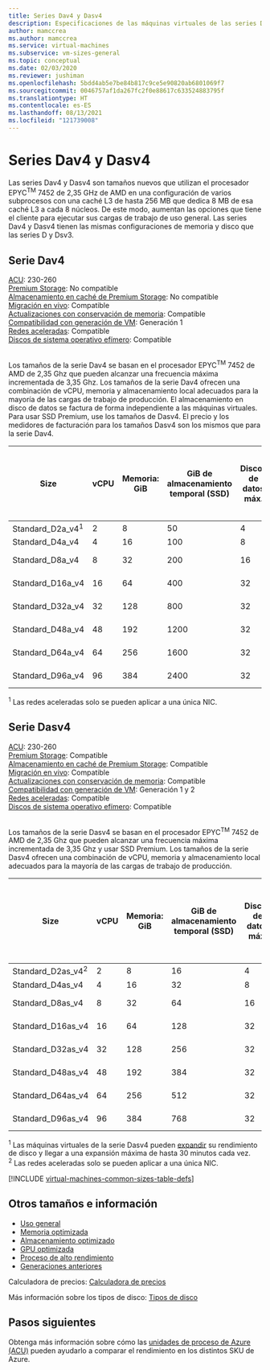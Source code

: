 ```yaml
---
title: Series Dav4 y Dasv4
description: Especificaciones de las máquinas virtuales de las series Dav4 y Dasv4.
author: mamccrea
ms.author: mamccrea
ms.service: virtual-machines
ms.subservice: vm-sizes-general
ms.topic: conceptual
ms.date: 02/03/2020
ms.reviewer: jushiman
ms.openlocfilehash: 5bdd4ab5e7be84b817c9ce5e90820ab6801069f7
ms.sourcegitcommit: 0046757af1da267fc2f0e88617c633524883795f
ms.translationtype: HT
ms.contentlocale: es-ES
ms.lasthandoff: 08/13/2021
ms.locfileid: "121739008"
---
```

# <a name="dav4-and-dasv4-series"></a>Series Dav4 y Dasv4

Las series Dav4 y Dasv4 son tamaños nuevos que utilizan el procesador EPYC<sup>TM</sup> 7452 de 2,35 GHz de AMD en una configuración de varios subprocesos con una caché L3 de hasta 256 MB que dedica 8 MB de esa caché L3 a cada 8 núcleos. De este modo, aumentan las opciones que tiene el cliente para ejecutar sus cargas de trabajo de uso general. Las series Dav4 y Dasv4 tienen las mismas configuraciones de memoria y disco que las series D y Dsv3.

## <a name="dav4-series"></a>Serie Dav4

[ACU](acu.md): 230-260<br>
[Premium Storage](premium-storage-performance.md): No compatible<br>
[Almacenamiento en caché de Premium Storage](premium-storage-performance.md): No compatible<br>
[Migración en vivo](maintenance-and-updates.md): Compatible<br>
[Actualizaciones con conservación de memoria](maintenance-and-updates.md): Compatible<br>
[Compatibilidad con generación de VM](generation-2.md): Generación 1<br>
[Redes aceleradas](../virtual-network/create-vm-accelerated-networking-cli.md): Compatible<br>
[Discos de sistema operativo efímero](ephemeral-os-disks.md): Compatible <br>
<br>


Los tamaños de la serie Dav4 se basan en el procesador EPYC<sup>TM</sup> 7452 de AMD de 2,35 Ghz que pueden alcanzar una frecuencia máxima incrementada de 3,35 Ghz. Los tamaños de la serie Dav4 ofrecen una combinación de vCPU, memoria y almacenamiento local adecuados para la mayoría de las cargas de trabajo de producción. El almacenamiento en disco de datos se factura de forma independiente a las máquinas virtuales. Para usar SSD Premium, use los tamaños de Dasv4. El precio y los medidores de facturación para los tamaños Dasv4 son los mismos que para la serie Dav4.

| Size | vCPU | Memoria: GiB | GiB de almacenamiento temporal (SSD) | Discos de datos máx. | Rendimiento máximo de almacenamiento temporal: IOPS / MBps de lectura / MBps de escritura | Nº máx. NIC | Ancho de banda de red esperado (Mbps) |
|-----|-----|-----|-----|-----|-----|-----|-----|
| Standard_D2a_v4<sup>1</sup> |  2  | 8  | 50  | 4  | 3000 / 46 / 23   | 2 | 2000 |
| Standard_D4a_v4 |  4  | 16 | 100 | 8  | 6000 / 93 / 46   | 2 | 4000 |
| Standard_D8a_v4 |  8  | 32 | 200 | 16 | 12000 / 187 / 93 | 4 | 8000 |
| Standard_D16a_v4|  16 | 64 | 400 |32  | 24000 / 375 / 187 |8 | 10000 |
| Standard_D32a_v4|  32 | 128| 800 | 32 | 48000 / 750 / 375 |8 | 16000 |
| Standard_D48a_v4| 48 | 192| 1200 | 32 | 96000 / 1000 / 500 | 8 | 24000 |
| Standard_D64a_v4| 64 | 256 | 1600 | 32 | 96000 / 1000 / 500 | 8 | 32000 |
| Standard_D96a_v4| 96 | 384 | 2400 | 32 | 96000 / 1000 / 500 | 8 | 40000 |

<sup>1</sup> Las redes aceleradas solo se pueden aplicar a una única NIC. 

## <a name="dasv4-series"></a>Serie Dasv4

[ACU](acu.md): 230-260<br>
[Premium Storage](premium-storage-performance.md): Compatible<br>
[Almacenamiento en caché de Premium Storage](premium-storage-performance.md): Compatible<br>
[Migración en vivo](maintenance-and-updates.md): Compatible<br>
[Actualizaciones con conservación de memoria](maintenance-and-updates.md): Compatible<br>
[Compatibilidad con generación de VM](generation-2.md): Generación 1 y 2<br>
[Redes aceleradas](../virtual-network/create-vm-accelerated-networking-cli.md): Compatible<br>
[Discos de sistema operativo efímero](ephemeral-os-disks.md): Compatible <br>
<br>

Los tamaños de la serie Dasv4 se basan en el procesador EPYC<sup>TM</sup> 7452 de AMD de 2,35 Ghz que pueden alcanzar una frecuencia máxima incrementada de 3,35 Ghz y usar SSD Premium. Los tamaños de la serie Dasv4 ofrecen una combinación de vCPU, memoria y almacenamiento local adecuados para la mayoría de las cargas de trabajo de producción.

| Size | vCPU | Memoria: GiB | GiB de almacenamiento temporal (SSD) | Discos de datos máx. | Rendimiento máximo de almacenamiento temporal y en caché: IOPS / MBps (tamaño de caché en GiB) | Rendimiento máximo del disco sin almacenamiento en la caché: IOPS / MBps |  Rendimiento máximo del disco sin almacenamiento en la caché expandido: IOPS/MBps<sup>1</sup> | Nº máx. NIC | Ancho de banda de red esperado (Mbps) |
|-----|-----|-----|-----|-----|-----|-----|-----|-----|-----|
| Standard_D2as_v4<sup>2</sup>|2|8|16|4|4000/32 (50)|3200/48| 4000/200 | 2 | 2000 |
| Standard_D4as_v4|4|16|32|8|8000/64 (100)|6400/96| 8000/200 |2 | 4000 |
| Standard_D8as_v4|8|32|64|16|16000/128 (200)|12800/192| 16 000/400 |4 | 8000 |
| Standard_D16as_v4|16|64|128|32|32 000 / 255 (400)|25600/384| 32 000/800 |8 | 10000 |
| Standard_D32as_v4|32|128|256|32|64 000 / 510 (800)|51200/768| 64 000/1600 |8 | 16000 |
| Standard_D48as_v4|48|192|384|32|96000/1020 (1200)|76800/1148| 80000/2000 |8 | 24000 |
| Standard_D64as_v4|64|256|512|32|128000/1020 (1600)|80000/1200| 80000/2000 |8 | 32000 | 
| Standard_D96as_v4|96|384|768|32|192000/1020 (2400)|80000/1200| 80000/2000 |8 | 40000 |

<sup>1</sup> Las máquinas virtuales de la serie Dasv4 pueden [expandir](./disk-bursting.md) su rendimiento de disco y llegar a una expansión máxima de hasta 30 minutos cada vez.
<sup>2</sup> Las redes aceleradas solo se pueden aplicar a una única NIC. 

[!INCLUDE [virtual-machines-common-sizes-table-defs](../../includes/virtual-machines-common-sizes-table-defs.md)]

## <a name="other-sizes-and-information"></a>Otros tamaños e información

- [Uso general](sizes-general.md)
- [Memoria optimizada](sizes-memory.md)
- [Almacenamiento optimizado](sizes-storage.md)
- [GPU optimizada](sizes-gpu.md)
- [Proceso de alto rendimiento](sizes-hpc.md)
- [Generaciones anteriores](sizes-previous-gen.md)

Calculadora de precios: [Calculadora de precios](https://azure.microsoft.com/pricing/calculator/)

Más información sobre los tipos de disco: [Tipos de disco](./disks-types.md#ultra-disk)

## <a name="next-steps"></a>Pasos siguientes

Obtenga más información sobre cómo las [unidades de proceso de Azure (ACU)](acu.md) pueden ayudarlo a comparar el rendimiento en los distintos SKU de Azure.
